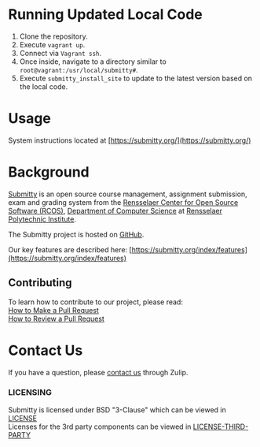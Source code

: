 # Running Updated Local Code

1. Clone the repository.
2. Execute `vagrant up`.
3. Connect via `Vagrant ssh`.
4. Once inside, navigate to a directory similar to `root@vagrant:/usr/local/submitty#`.
5. Execute `submitty_install_site` to update to the latest version based on the local code.



# Usage

System instructions located at [https://submitty.org/](https://submitty.org/)

# Background

[Submitty](https://submitty.org) is an open source course management, assignment submission, exam and grading system
from the [Rensselaer Center for Open Source Software (RCOS)](https://rcos.io/),
[Department of Computer Science](https://science.rpi.edu/computer-science) at
[Rensselaer Polytechnic Institute](https://www.rpi.edu/).

The Submitty project is hosted on [GitHub](https://github.com/Submitty).

Our key features are described here: [https://submitty.org/index/features](https://submitty.org/index/features)


## Contributing

To learn how to contribute to our project, please read:  
[How to Make a Pull Request](https://submitty.org/developer/getting_started/make_a_pull_request)  
[How to Review a Pull Request](https://submitty.org/developer/getting_started/review_a_pull_request)  


# Contact Us

If you have a question, please [contact us](https://submitty.org/index/contact) through Zulip.


### LICENSING

Submitty is licensed under BSD "3-Clause" which can be viewed in [LICENSE](LICENSE.md)  
Licenses for the 3rd party components can be viewed in [LICENSE-THIRD-PARTY](LICENSE-THIRD-PARTY.md)

